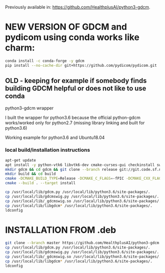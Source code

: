 Previously available in: https://github.com/HealthplusAI/python3-gdcm.


# NEW VERSION OF GDCM and pydicom using conda works like charm:

```bash
conda install -c conda-forge -y gdcm
pip install --no-cache-dir git+https://github.com/pydicom/pydicom.git
```

## OLD - keeping for example if somebody finds building GDCM helpful or does not like to use conda 
python3-gdcm wrapper

I built the wrapper for python3.6 because the official python-gdcm works/worked only for python2.7 (missing library linking and built for python3.6)

Working example for python3.6 and Ubuntu18.04

### local build/installation instructions

```bash
apt-get update
apt install -y python-vtk6 libvtk6-dev cmake-curses-gui checkinstall swig libpython3.6-dev
mkdir gdcm && cd gdcm && git clone --branch release git://git.code.sf.net/p/gdcm/gdcm
mkdir build && cd build
cmake -DCMAKE_BUILD_TYPE=Release -DCMAKE_C_FLAGS=-fPIC -DCMAKE_CXX_FLAGS=-fPIC -DGDCM_BUILD_SHARED_LIBS:BOOL=ON -DGDCM_WRAP_PYTHON=ON PYTHON_EXECUTABLE=/usr/local/bin/python3.6 PYTHON_INCLUDE_DIR=/usr/local/lib/python3.6/site-packages/ GDCM_BUILD_SHARED_LIBS=ON GDCM_USE_VTK=ON /gdcm/gdcm
cmake --build . --target install
```
    
```bash
cp /usr/local/lib/gdcm.py /usr/local/lib/python3.6/site-packages/.
cp /usr/local/lib/gdcmswig.py /usr/local/lib/python3.6/site-packages/.
cp /usr/local/lib/_gdcmswig.so /usr/local/lib/python3.6/site-packages/.
cp /usr/local/lib/libgdcm* /usr/local/lib/python3.6/site-packages/.
ldconfig
```

# INSTALLATION FROM .deb

```bash
git clone --branch master https://github.com/HealthplusAI/python3-gdcm.git && cd python3-gdcm && dpkg -i build_1-1_amd64.deb && apt-get install -f
cp /usr/local/lib/gdcm.py /usr/local/lib/python3.6/site-packages/.
cp /usr/local/lib/gdcmswig.py /usr/local/lib/python3.6/site-packages/.
cp /usr/local/lib/_gdcmswig.so /usr/local/lib/python3.6/site-packages/.
cp /usr/local/lib/libgdcm* /usr/local/lib/python3.6/site-packages/.
ldconfig
```

